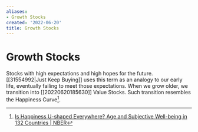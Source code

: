 ```yaml
---
aliases:
- Growth Stocks
created: '2022-06-20'
title: Growth Stocks
---
```


# Growth Stocks

Stocks with high expectations and high hopes for the future. [[31554992|Just Keep Buying]] uses this term as an analogy to our early life, eventually failing to meet those expectations. When we grow older, we transition into [[20220620185630]] Value Stocks. Such transition resembles the Happiness Curve[^1].

[^1]: [Is Happiness U-shaped Everywhere? Age and Subjective Well-being in 132 Countries | NBER](https://www.nber.org/papers/w26641)